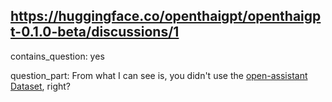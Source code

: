 ## https://huggingface.co/openthaigpt/openthaigpt-0.1.0-beta/discussions/1

contains_question: yes

question_part: From what I can see is, you didn't use the [open-assistant Dataset](https://huggingface.co/datasets/OpenAssistant/oasst1), right?